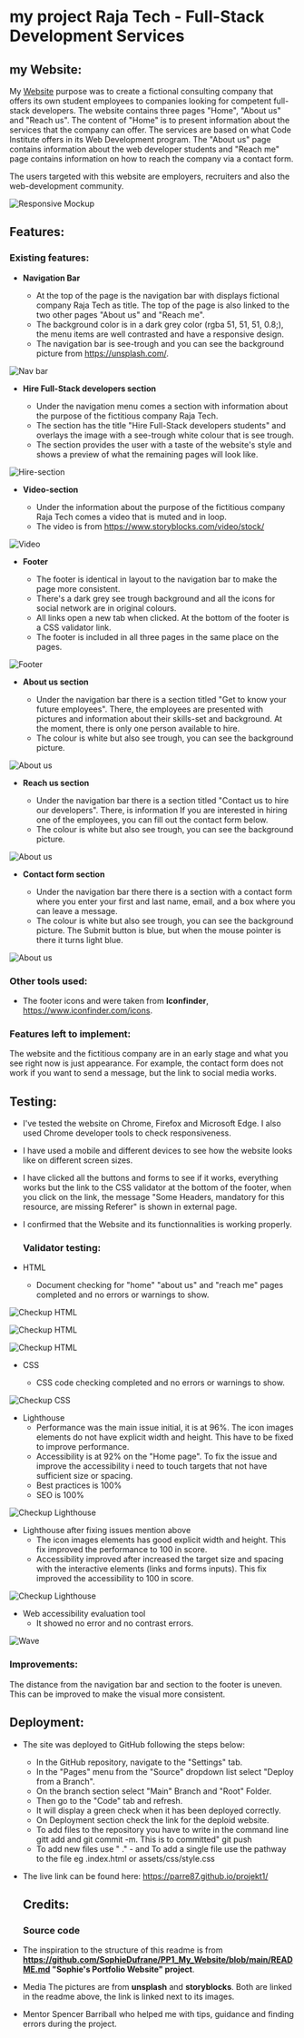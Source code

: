 # my project Raja Tech - Full-Stack Development Services
## my Website:
My [Website](https://parre87.github.io/projekt1/) purpose was to create a fictional consulting company that offers its own student employees to companies looking for competent full-stack developers. The website contains three pages "Home", "About us" and "Reach us". The content of "Home" is to present information about the services that the company can offer. The services are based on what Code Institute offers in its Web Development program. The "About us" page contains information about the web developer students and "Reach me" page contains information on how to reach the company via a contact form.

The users targeted with this website are employers, recruiters and also the web-development community.

![Responsive Mockup](https://github.com/Parre87/projekt1/blob/main/assets/images/responsivemockup.png)

## Features:

### Existing features:

- __Navigation Bar__

    - At the top of the page is the navigation bar with displays fictional company Raja Tech as title. The top of the page is 
      also linked to the two other pages "About us" and "Reach me".
    - The background color is in a dark grey color (rgba 51, 51, 51, 0.8;), the menu items are well contrasted and have a 
      responsive design.
    - The navigation bar is see-trough and you can see the background picture from https://unsplash.com/. 
  
![Nav bar](https://github.com/Parre87/projekt1/blob/main/assets/images/navbar.png)

- __Hire Full-Stack developers section__

    - Under the navigation menu comes a section with information about the purpose of the fictitious company Raja Tech.
    - The section has the title "Hire Full-Stack developers students" and overlays the image with a see-trough white colour
      that is see trough.
    - The section provides the user with a taste of the website's style and shows a preview of what the remaining pages will 
      look like.

![Hire-section](https://github.com/Parre87/projekt1/blob/main/assets/images/section.png)

- __Video-section__

    - Under the information about the purpose of the fictitious company Raja Tech comes a video that is muted and in loop.
    - The video is from https://www.storyblocks.com/video/stock/
      
![Video](https://github.com/Parre87/projekt1/blob/main/assets/images/video.png)

- __Footer__

    - The footer is identical in layout to the navigation bar to make the page more consistent.
    - There's a dark grey see trough background and all the icons for social network are in original colours.
    - All links open a new tab when clicked. At the bottom of the footer is a CSS validator link.
    - The footer is included in all three pages in the same place on the pages.

![Footer](https://github.com/Parre87/projekt1/blob/main/assets/images/footer.png)

- __About us section__

    - Under the navigation bar there is a section titled "Get to know your future employees". There, the employees are 
      presented with pictures and information about their skills-set and background. At the moment, there is only one person 
      available to hire.
     - The colour is white but also see trough, you can see the background picture. 
  
    

![About us](https://github.com/Parre87/projekt1/blob/main/assets/images/aboutus.png)

- __Reach us section__

    - Under the navigation bar there is a section titled "Contact us to hire our developers". There, is information If you 
      are interested in hiring one of the employees, you can fill out the contact form below.
    - The colour is white but also see trough, you can see the background picture. 
    

![About us](https://github.com/Parre87/projekt1/blob/main/assets/images/contactus.png)

- __Contact form section__

    - Under the navigation bar there there is a section with a contact form where you enter 
      your first and last name, email, and a box where you can leave a message.
    - The colour is white but also see trough, you can see the background picture.
      The Submit button is blue, but when the mouse pointer is there it turns light blue.

![About us](https://github.com/Parre87/projekt1/blob/main/assets/images/contactform.png)


### Other tools used:
- The footer icons and were taken from **Iconfinder**, https://www.iconfinder.com/icons.

### Features left to implement:

The website and the fictitious company are in an early stage and what you see right now is just appearance. For example, the contact form does not work if you want to send a message, but the link to social media works.

## Testing:

- I've tested the website on Chrome, Firefox and Microsoft Edge. I also used Chrome developer tools to check responsiveness.
- I have used a mobile and different devices to see how the website looks like on different screen sizes.
- I have clicked all the buttons and forms to see if it works, everything works but the link to the CSS validator at the bottom of the footer,
  when you click on the link, the message "Some Headers, mandatory for this resource, are missing Referer" is shown in external page.
- I confirmed that the Website and its functionnalities is working properly.

  ### Validator testing:

- HTML
   - Document checking for "home" "about us" and "reach me" pages completed and no errors or warnings to show.

![Checkup HTML](https://github.com/Parre87/projekt1/blob/main/assets/images/htmlchecker.png)


![Checkup HTML](https://github.com/Parre87/projekt1/blob/main/assets/images/aboutpagehtmlchecker.png)


![Checkup HTML](https://github.com/Parre87/projekt1/blob/main/assets/images/htmlcheckerreachmepage.png)

- CSS

   - CSS code checking completed and no errors or warnings to show.

![Checkup CSS](https://github.com/Parre87/projekt1/blob/main/assets/images/cssvalidator.png)


- Lighthouse
    - Performance was the main issue initial, it is at 96%. The icon images elements do not have explicit width and height. This have
      to be fixed to improve performance.
    - Accessibility is at 92% on the "Home page". To fix the issue and improve the accessibility i need to touch targets
      that not have sufficient size or spacing.
    - Best practices is 100%
    - SEO is 100%



![Checkup Lighthouse](https://github.com/Parre87/projekt1/blob/main/assets/images/lighthouse.png)


- Lighthouse after fixing issues mention above
   - The icon images elements has good explicit width and height. This fix improved the performance to 100 in score.
   - Accessibility improved after increased the target size and spacing with the interactive elements (links and forms inputs).
     This fix improved the accessibility to 100 in score.


![Checkup Lighthouse](https://github.com/Parre87/projekt1/blob/main/assets/images/lighthouse2.png)






- Web accessibility evaluation tool
    - It showed no error and no contrast errors.


![Wave](https://github.com/Parre87/projekt1/blob/main/assets/images/wave.png)


### Improvements:

The distance from the navigation bar and section to the footer is uneven.
This can be improved to make the visual more consistent.


## Deployment:
- The site was deployed to GitHub following the steps below:
    - In the GitHub repository, navigate to the "Settings" tab.
    - In the "Pages" menu from the "Source" dropdown list select "Deploy from a Branch".
    - On the branch section select "Main" Branch and "Root" Folder.
    - Then go to the "Code" tab and refresh.
    - It will display a green check when it has been deployed correctly.
    - On Deployment section check the link for the deploid website.
    - To add files to the repository you have to write in the command line gitt add and
      git commit -m. This is to committed" git push
    - To add new files use " ." - and To add a single file use the pathway to the file eg .index.html or assets/css/style.css 

- The live link can be found here: https://parre87.github.io/projekt1/

  ## Credits:
  
  ### Source code
- The inspiration to the structure of this readme is from **https://github.com/SophieDufrane/PP1_My_Website/blob/main/README.md "Sophie's Portfolio Website" project**.

- Media
The pictures are from **unsplash** and **storyblocks**. Both are linked in the readme above, the link is linked next to its images.

- Mentor Spencer Barriball who helped me with tips, guidance and finding errors during the project.


